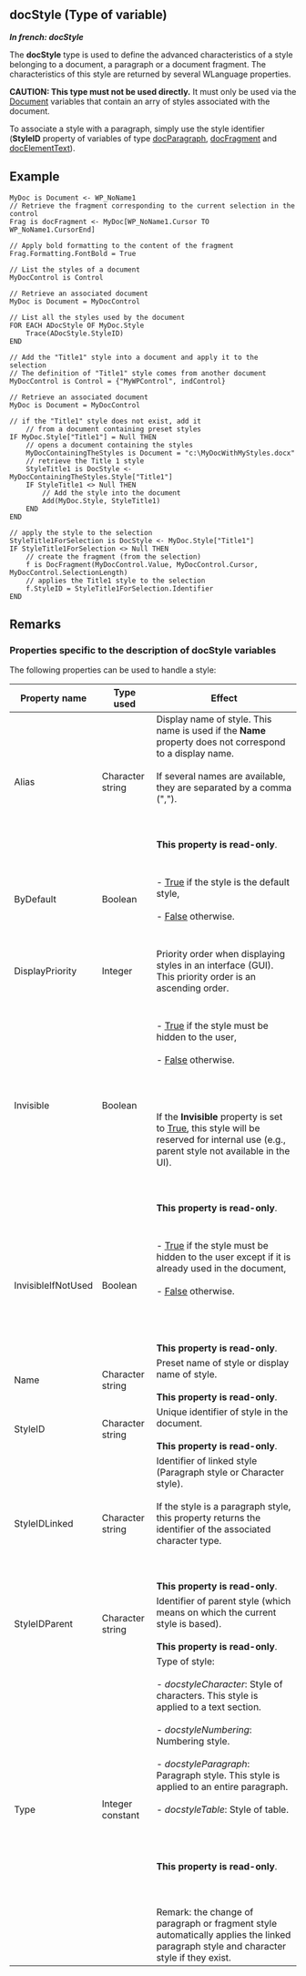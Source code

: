 
## docStyle (Type of variable)

***In french: docStyle***
				



<a name="XUse"></a>
<a name="Use"></a>
<a name="description"></a>
The **docStyle** type is used to define the advanced characteristics of a style belonging to a document, a paragraph or a document fragment. The characteristics of this style are returned by several WLanguage properties. 

**CAUTION: This type must not be used directly.** It must only be used via the [Document](../WDLang1/1000022461.md) variables that contain an arry of styles associated with the document. 

To associate a style with a paragraph, simply use the style identifier (**StyleID** property of variables of type [docParagraph](../WDLang1/1000022483.md), [docFragment](../WDLang1/1000022482.md) and [docElementText](../WDLang1/1000022493.md)). 
<a name="Example1"></a>
<a name="sample_code"></a>

## Example


```wl
MyDoc is Document <- WP_NoName1
// Retrieve the fragment corresponding to the current selection in the control
Frag is docFragment <- MyDoc[WP_NoName1.Cursor TO WP_NoName1.CursorEnd]

// Apply bold formatting to the content of the fragment
Frag.Formatting.FontBold = True
```
<a name="Example2"></a>

```wl
// List the styles of a document
MyDocControl is Control

// Retrieve an associated document
MyDoc is Document = MyDocControl

// List all the styles used by the document
FOR EACH ADocStyle OF MyDoc.Style
	Trace(ADocStyle.StyleID)
END

// Add the "Title1" style into a document and apply it to the selection
// The definition of "Title1" style comes from another document
MyDocControl is Control = {"MyWPControl", indControl}

// Retrieve an associated document
MyDoc is Document = MyDocControl

// if the "Title1" style does not exist, add it 
	// from a document containing preset styles
IF MyDoc.Style["Title1"] = Null THEN
	// opens a document containing the styles
	MyDocContainingTheStyles is Document = "c:\MyDocWithMyStyles.docx"
	// retrieve the Title 1 style
	StyleTitle1 is DocStyle <- MyDocContainingTheStyles.Style["Title1"]
	IF StyleTitle1 <> Null THEN
		// Add the style into the document
		Add(MyDoc.Style, StyleTitle1)
	END
END

// apply the style to the selection
StyleTitle1ForSelection is DocStyle <- MyDoc.Style["Title1"]
IF StyleTitle1ForSelection <> Null THEN
	// create the fragment (from the selection)
	f is DocFragment(MyDocControl.Value, MyDocControl.Cursor, MyDocControl.SelectionLength)
	// applies the Title1 style to the selection
	f.StyleID = StyleTitle1ForSelection.Identifier
END
```

<a name="NOTE0"></a>

## Remarks
<a name="NOTE0_1"></a>


### Properties specific to the description of docStyle variables
<a name="properties_specific_the_description_docstyle_variables_ELTPARAGRAPHE000041"></a>

The following properties can be used to handle a style:

| Property name | Type used | Effect |
| --- | --- | --- |
| Alias | Character string | Display name of style. This name is used if the **Name** property does not correspond to a display name. <br><br>If several names are available, they are separated by a comma (","). <br><br><br><br>**This property is read-only**. |
| ByDefault | Boolean | <br><br>- <u><u><u><u>True</u></u></u></u> if the style is the default style,<br><br>- <u><u><u><u>False</u></u></u></u> otherwise. <br><br><br> |
| DisplayPriority | Integer | Priority order when displaying styles in an interface (GUI). This priority order is an ascending order. |
| Invisible | Boolean | <br><br>- <u><u><u><u>True</u></u></u></u> if the style must be hidden to the user,<br><br>- <u><u><u><u>False</u></u></u></u> otherwise. <br><br><br><br><br>If the **Invisible** property is set to <u><u><u><u>True</u></u></u></u>, this style will be reserved for internal use (e.g., parent style not available in the UI). <br><br><br><br>**This property is read-only**. |
| InvisibleIfNotUsed | Boolean | <br><br>- <u><u><u><u>True</u></u></u></u> if the style must be hidden to the user except if it is already used in the document,<br><br>- <u><u><u><u>False</u></u></u></u> otherwise. <br><br><br><br><br>**This property is read-only**. |
| Name | Character string | Preset name of style or display name of style. <br><br>**This property is read-only**. |
| StyleID | Character string | Unique identifier of style in the document. <br><br>**This property is read-only**. |
| StyleIDLinked | Character string | Identifier of linked style (Paragraph style or Character style). <br><br>If the style is a paragraph style, this property returns the identifier of the associated character type. <br><br><br><br>**This property is read-only**. |
| StyleIDParent | Character string | Identifier of parent style (which means on which the current style is based). <br><br>**This property is read-only**. |
| Type | Integer constant | Type of style: <br><br>- *docstyleCharacter*: Style of characters. This style is applied to a text section. <br><br>- *docstyleNumbering*: Numbering style. <br><br>- *docstyleParagraph*: Paragraph style. This style is applied to an entire paragraph. <br><br>- *docstyleTable*: Style of table. <br><br><br><br><br>**This property is read-only**. <br><br><br><br>Remark: the change of paragraph or fragment style automatically applies the linked paragraph style and character style if they exist. |




